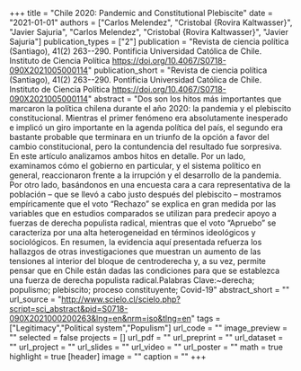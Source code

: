 +++
title = "Chile 2020: Pandemic and Constitutional Plebiscite"
date = "2021-01-01"
authors = ["Carlos Melendez", "Cristobal {Rovira Kaltwasser}", "Javier Sajuria", "Carlos Melendez", "Cristobal {Rovira Kaltwasser}", "Javier Sajuria"]
publication_types = ["2"]
publication = "Revista de ciencia política (Santiago), 41(2) 263--290. Pontificia Universidad Católica de Chile. Instituto de Ciencia Política https://doi.org/10.4067/S0718-090X2021005000114"
publication_short = "Revista de ciencia política (Santiago), 41(2) 263--290. Pontificia Universidad Católica de Chile. Instituto de Ciencia Política https://doi.org/10.4067/S0718-090X2021005000114"
abstract = "Dos son los hitos más importantes que marcaron la política chilena durante el año 2020: la pandemia y el plebiscito constitucional. Mientras el primer fenómeno era absolutamente inesperado e implicó un giro importante en la agenda política del país, el segundo era bastante probable que terminara en un triunfo de la opción a favor del cambio constitucional, pero la contundencia del resultado fue sorpresiva. En este artículo analizamos ambos hitos en detalle. Por un lado, examinamos cómo el gobierno en particular, y el sistema político en general, reaccionaron frente a la irrupción y el desarrollo de la pandemia. Por otro lado, basándonos en una encuesta cara a cara representativa de la población – que se llevó a cabo justo después del plebiscito – mostramos empíricamente que el voto “Rechazo” se explica en gran medida por las variables que en estudios comparados se utilizan para predecir apoyo a fuerzas de derecha populista radical, mientras que el voto “Apruebo” se caracteriza por una alta heterogeneidad en términos ideológicos y sociológicos. En resumen, la evidencia aquí presentada refuerza los hallazgos de otras investigaciones que muestran un aumento de las tensiones al interior del bloque de centroderecha y, a su vez, permite pensar que en Chile están dadas las condiciones para que se establezca una fuerza de derecha populista radical.Palabras Clave:~derecha; populismo; plebiscito; proceso constituyente; Covid-19"
abstract_short = ""
url_source = "http://www.scielo.cl/scielo.php?script=sci_abstract&pid=S0718-090X2021000200263&lng=en&nrm=iso&tlng=en"
tags = ["Legitimacy","Political system","Populism"]
url_code = ""
image_preview = ""
selected = false
projects = []
url_pdf = ""
url_preprint = ""
url_dataset = ""
url_project = ""
url_slides = ""
url_video = ""
url_poster = ""
math = true
highlight = true
[header]
image = ""
caption = ""
+++
